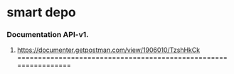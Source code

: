 # smart depo
### Documentation API-v1.

1. https://documenter.getpostman.com/view/1906010/TzshHkCk
================================================================